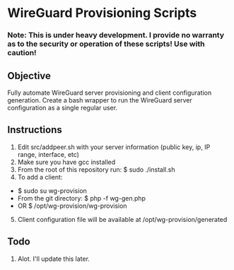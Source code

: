 # WireGuard Provisioning Scripts

### Note: This is under heavy development. I provide no warranty as to the security or operation of these scripts! Use with caution!

## Objective 
Fully automate WireGuard server provisioning and client configuration generation. Create a bash wrapper to run the WireGuard server configuration as a single regular user.

## Instructions
1. Edit src/addpeer.sh with your server information (public key, ip, IP range, interface, etc)
2. Make sure you have gcc installed
3. From the root of this repository run: $ sudo ./install.sh
4. To add a client:
- $ sudo su wg-provision
- From the git directory: $ php -f wg-gen.php
- OR $ /opt/wg-provision/wg-provision
5. Client configuration file will be available at /opt/wg-provision/generated

## Todo
1. Alot. I'll update this later.
